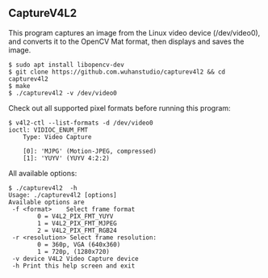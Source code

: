 ## CaptureV4L2

This program captures an image from the Linux video device (/dev/video0), and converts it to the OpenCV Mat format, then displays and saves the image.

```
$ sudo apt install libopencv-dev
$ git clone https://github.com.wuhanstudio/capturev4l2 && cd capturev4l2
$ make
$ ./capturev4l2 -v /dev/video0
```

Check out all supported pixel formats before running this program:

```
$ v4l2-ctl --list-formats -d /dev/video0
ioctl: VIDIOC_ENUM_FMT
	Type: Video Capture

	[0]: 'MJPG' (Motion-JPEG, compressed)
	[1]: 'YUYV' (YUYV 4:2:2)
```

All available options:

```
$ ./capturev4l2  -h
Usage: ./capturev4l2 [options]
Available options are
 -f <format>    Select frame format
        0 = V4L2_PIX_FMT_YUYV
        1 = V4L2_PIX_FMT_MJPEG
        2 = V4L2_PIX_FMT_RGB24
 -r <resolution> Select frame resolution:
        0 = 360p, VGA (640x360)
        1 = 720p, (1280x720)
 -v device V4L2 Video Capture device
 -h Print this help screen and exit
```
